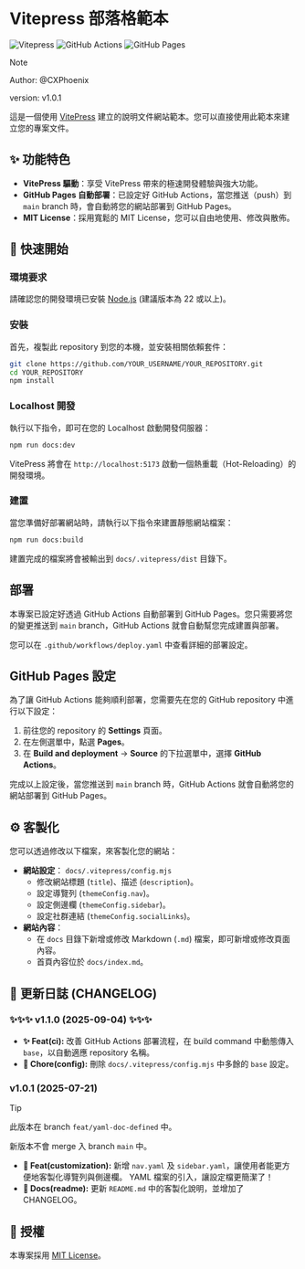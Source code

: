 # Vitepress 部落格範本

![Vitepress](https://img.shields.io/badge/Vitepress-v1.6.3-646CFF?logo=vite&logoColor=fff&labelColor=8A2BE2)
![GitHub Actions](https://img.shields.io/badge/GitHub_Actions-2088FF?logo=github-actions&logoColor=white)
![GitHub Pages](https://img.shields.io/badge/Template_v1.1.0-9fa?logo=github&logoColor=white&label=Github%20Pages&labelColor=121013)

> [!NOTE]
> Author: @CXPhoenix
>
> version: v1.0.1

這是一個使用 [VitePress](https://vitepress.dev/) 建立的說明文件網站範本。您可以直接使用此範本來建立您的專案文件。

## ✨ 功能特色

*   **VitePress 驅動**：享受 VitePress 帶來的極速開發體驗與強大功能。
*   **GitHub Pages 自動部署**：已設定好 GitHub Actions，當您推送（push）到 `main` branch 時，會自動將您的網站部署到 GitHub Pages。
*   **MIT License**：採用寬鬆的 MIT License，您可以自由地使用、修改與散佈。

## 🚀 快速開始

### 環境要求

請確認您的開發環境已安裝 [Node.js](https://nodejs.org/) (建議版本為 22 或以上)。

### 安裝

首先，複製此 repository 到您的本機，並安裝相關依賴套件：

```bash
git clone https://github.com/YOUR_USERNAME/YOUR_REPOSITORY.git
cd YOUR_REPOSITORY
npm install
```

### Localhost 開發

執行以下指令，即可在您的 Localhost 啟動開發伺服器：

```bash
npm run docs:dev
```

VitePress 將會在 `http://localhost:5173` 啟動一個熱重載（Hot-Reloading）的開發環境。

### 建置

當您準備好部署網站時，請執行以下指令來建置靜態網站檔案：

```bash
npm run docs:build
```

建置完成的檔案將會被輸出到 `docs/.vitepress/dist` 目錄下。

## 部署

本專案已設定好透過 GitHub Actions 自動部署到 GitHub Pages。您只需要將您的變更推送到 `main` branch，GitHub Actions 就會自動幫您完成建置與部署。

您可以在 `.github/workflows/deploy.yaml` 中查看詳細的部署設定。

## GitHub Pages 設定

為了讓 GitHub Actions 能夠順利部署，您需要先在您的 GitHub repository 中進行以下設定：

1.  前往您的 repository 的 **Settings** 頁面。
2.  在左側選單中，點選 **Pages**。
3.  在 **Build and deployment** -> **Source** 的下拉選單中，選擇 **GitHub Actions**。

完成以上設定後，當您推送到 `main` branch 時，GitHub Actions 就會自動將您的網站部署到 GitHub Pages。

## ⚙️ 客製化

您可以透過修改以下檔案，來客製化您的網站：

*   **網站設定**： `docs/.vitepress/config.mjs`
    *   修改網站標題 (`title`)、描述 (`description`)。
    *   設定導覽列 (`themeConfig.nav`)。
    *   設定側邊欄 (`themeConfig.sidebar`)。
    *   設定社群連結 (`themeConfig.socialLinks`)。
*   **網站內容**：
    *   在 `docs` 目錄下新增或修改 Markdown (`.md`) 檔案，即可新增或修改頁面內容。
    *   首頁內容位於 `docs/index.md`。

## 📝 更新日誌 (CHANGELOG)

### ✨✨✨ v1.1.0 (2025-09-04) ✨✨✨

*   **✨ Feat(ci):** 改善 GitHub Actions 部署流程，在 build command 中動態傳入 `base`，以自動適應 repository 名稱。
*   **🔧 Chore(config):** 刪除 `docs/.vitepress/config.mjs` 中多餘的 `base` 設定。

### v1.0.1 (2025-07-21)

> [!TIP]
> 此版本在 branch `feat/yaml-doc-defined` 中。
>
> 新版本不會 merge 入 branch `main` 中。

*   **🚀 Feat(customization):** 新增 `nav.yaml` 及 `sidebar.yaml`，讓使用者能更方便地客製化導覽列與側邊欄。 YAML 檔案的引入，讓設定檔更簡潔了！
*   **📝 Docs(readme):** 更新 `README.md` 中的客製化說明，並增加了 CHANGELOG。

## 📄 授權

本專案採用 [MIT License](LICENSE)。